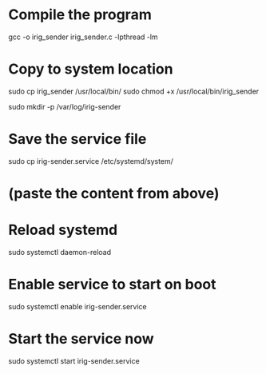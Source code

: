 # Compile the program
gcc -o irig_sender irig_sender.c -lpthread -lm

# Copy to system location
sudo cp irig_sender /usr/local/bin/
sudo chmod +x /usr/local/bin/irig_sender

sudo mkdir -p /var/log/irig-sender

# Save the service file
sudo cp irig-sender.service /etc/systemd/system/
# (paste the content from above)

# Reload systemd
sudo systemctl daemon-reload

# Enable service to start on boot
sudo systemctl enable irig-sender.service

# Start the service now
sudo systemctl start irig-sender.service